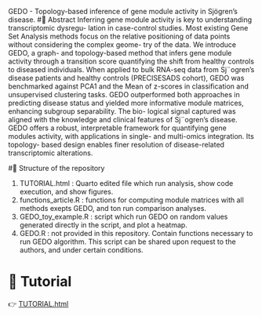 
GEDO - Topology-based inference of gene module activity in Sjögren’s disease.
#📘 Abstract
Inferring gene module activity is key to understanding transcriptomic dysregu-
lation in case-control studies. Most existing Gene Set Analysis methods focus on
the relative positioning of data points without considering the complex geome-
try of the data.
We introduce GEDO, a graph- and topology-based method that infers gene
module activity through a transition score quantifying the shift from healthy
controls to diseased individuals. When applied to bulk RNA-seq data from
Sj¨ogren’s disease patients and healthy controls (PRECISESADS cohort), GEDO
was benchmarked against PCA1 and the Mean of z-scores in classification and
unsupervised clustering tasks.
GEDO outperformed both approaches in predicting disease status and yielded
more informative module matrices, enhancing subgroup separability. The bio-
logical signal captured was aligned with the knowledge and clinical features of
Sj¨ogren’s disease.
GEDO offers a robust, interpretable framework for quantifying gene modules
activity, with applications in single- and multi-omics integration. Its topology-
based design enables finer resolution of disease-related transcriptomic alterations.

#📂 Structure of the repository
1. TUTORIAL.html : Quarto edited file which run analysis, show code execution, and show figures.
2. functions_article.R : functions for computing module matrices with all methods exepts GEDO, and ton run comparison analyses.
3. GEDO_toy_example.R : script which run GEDO on random values generated directly in the script, and plot a heatmap. 
4. GEDO.R : not provided in this repository. Contain functions necessary to run GEDO algorithm. This script can be shared upon request to the authors, and under certain conditions. 

# 📄 Tutorial 
👉 [TUTORIAL.html](TUTORIAL.html)


